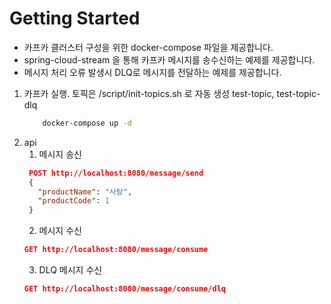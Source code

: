 # Getting Started

- 카프카 클러스터 구성을 위한 docker-compose 파일을 제공합니다. 
- spring-cloud-stream 을 통해 카프카 메시지를 송수신하는 예제를 제공합니다. 
- 메시지 처리 오류 발생시 DLQ로 메시지를 전달하는 예제를 제공합니다.

1. 카프카 실행. 토픽은 /script/init-topics.sh 로 자동 생성
   test-topic, test-topic-dlq
    ```bash
        docker-compose up -d
    ```
2. api
   1. 메시지 송신
   ```json
    POST http://localhost:8080/message/send
    {
      "productName": "사탕",
      "productCode": 1
    }
   ``` 
   2. 메시지 수신
   ```json
   GET http://localhost:8080/message/consume
   ```
   3. DLQ 메시지 수신
   ```json
   GET http://localhost:8080/message/consume/dlq
   ```